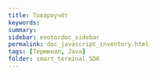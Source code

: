 ```yaml
---
title: Товароучёт
keywords:
summary:
sidebar: evotordoc_sidebar
permalink: doc_javascript_inventory.html
tags: [Терминал, Java]
folder: smart_terminal_SDK
---
```

